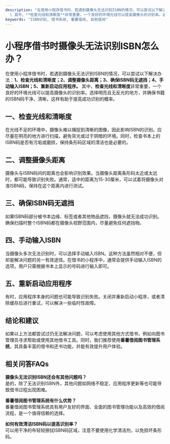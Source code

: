 ```yaml
---
description: "在使用小程序借书时，若遇到摄像头无法识别ISBN的情况，可以尝试以下解决办法：**1、检查光线和清晰度；2、调整摄像头距离；3、确保ISBN码无遮挡；4、手动输入ISBN；5、重新启动应用程序。**\
  \ 其中，**检查光线和清晰度**非常重要，一个良好的环境光线可以提高摄像头的识别率。选择明亮且无反光的地方，并确保书籍的ISBN码干净、清晰，这样有助于提高成功识别的概率。"
keywords: "ISBN识别, 借书系统, 番薯借阅, 自助借阅"
---
```

# 小程序借书时摄像头无法识别ISBN怎么办？

在使用小程序借书时，若遇到摄像头无法识别ISBN的情况，可以尝试以下解决办法：**1、检查光线和清晰度；2、调整摄像头距离；3、确保ISBN码无遮挡；4、手动输入ISBN；5、重新启动应用程序。** 其中，**检查光线和清晰度**非常重要，一个良好的环境光线可以提高摄像头的识别率。选择明亮且无反光的地方，并确保书籍的ISBN码干净、清晰，这样有助于提高成功识别的概率。

## **一、检查光线和清晰度**

在光线不足的环境中，摄像头难以捕捉到清晰的图像，因此影响ISBN的识别。应尽量在明亮的地方进行扫描，避免背光或过于阴暗的环境。同时，检查书本上的ISBN码是否有污垢或磨损，保持条形码区域的清洁也是必要的。

## **二、调整摄像头距离**

摄像头与ISBN码间的距离也会影响识别效果。当摄像头距离条形码太近或太远时，都可能导致识别失败。通常，适中的距离为15-30厘米，可以试着将摄像头对准ISBN码，保持在这个距离内进行测试。

## **三、确保ISBN码无遮挡**

如果ISBN码部分被书本边缘、标签或者其他物品遮挡，摄像头就无法成功识别。确保扫描时整个ISBN码都在摄像头视野范围内，尽量避免任何遮挡物。

## **四、手动输入ISBN**

当摄像头多次无法识别时，可以选择手动输入ISBN。这种方法虽然相对不便，但却是解决问题的另一有效途径。在借书的小程序中，通常会提供手动输入ISBN的选项，用户只需根据书本上显示的号码进行输入即可。

## **五、重新启动应用程序**

有时，应用程序本身的问题也可能导致识别失败。关闭并重新启动小程序，或者清除缓存后进行重试，可以解决一些临时性故障。

## **结论和建议**

如果以上方法都尝试过仍无法解决问题，可以考虑使用其他方式借书，例如向图书管理员寻求帮助或使用其他借书工具。同时，我们推荐使用**番薯借阅图书管理系统**，其具备丰富的借书和还书功能，并能有效提升用户体验。

## 相关问答FAQs

**摄像头无法识别ISBN还会有其他问题吗？**  
是的，除了无法识别ISBN外，其他问题如网络不稳定、应用程序更新等也可能导致借书过程出现困难。

**番薯借阅图书管理系统有什么优势？**  
番薯借阅图书管理系统具有用户友好的界面、全面的图书管理功能以及高效的借阅流程，是一个值得信赖的选择。

**如何有效清洁ISBN码以提高识别率？**  
可以用干净的布轻轻擦拭ISBN码区域，注意不要使用化学清洁剂，以免损坏条形码。
